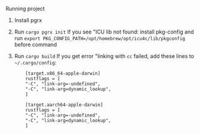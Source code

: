 Running project

1. Install pgrx
2. Run `cargo pgrx init`
   If you see "ICU lib not found: install pkg-config and
   run `export PKG_CONFIG_PATH=/opt/homebrew/opt/icu4c/lib/pkgconfig` before command

3. Run `cargo build`
   If you get error "linking with `cc` failed, add these lines to `~/.cargo/config`:

   ```
       [target.x86_64-apple-darwin]
       rustflags = [
       "-C", "link-arg=-undefined",
       "-C", "link-arg=dynamic_lookup",
       ]

       [target.aarch64-apple-darwin]
       rustflags = [
       "-C", "link-arg=-undefined",
       "-C", "link-arg=dynamic_lookup",
       ]
   ```
